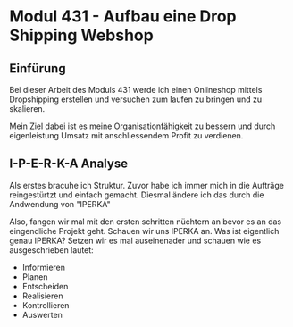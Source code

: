# Modul 431 - Aufbau eine Drop Shipping Webshop
## Einfürung
Bei dieser Arbeit des Moduls 431 werde ich einen Onlineshop mittels Dropshipping erstellen und versuchen zum laufen zu bringen und zu skalieren.

Mein Ziel dabei ist es meine Organisationfähigkeit zu bessern und durch eigenleistung Umsatz mit anschliessendem Profit zu verdienen.
## I-P-E-R-K-A Analyse
Als erstes bracuhe ich Struktur. Zuvor habe ich immer mich in die Aufträge reingestürtzt und einfach gemacht. Diesmal ändere ich das durch die Andwendung von "IPERKA"

Also, fangen wir mal mit den ersten schritten nüchtern an bevor es an das eingendliche Projekt geht. Schauen wir uns IPERKA an. Was ist eigentlich genau IPERKA? Setzen wir es mal auseinenader und schauen wie es ausgeschrieben lautet:

- Informieren
- Planen
- Entscheiden
- Realisieren
- Kontrollieren
- Auswerten
